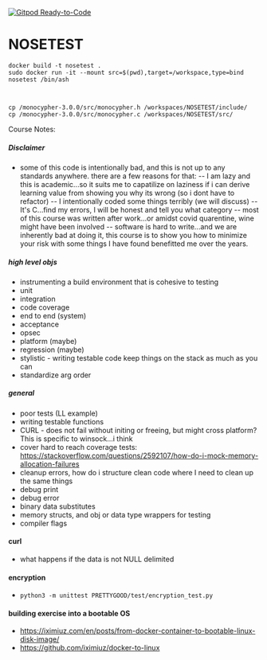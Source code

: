 [![Gitpod Ready-to-Code](https://img.shields.io/badge/Gitpod-Ready--to--Code-blue?logo=gitpod)](https://gitpod.io/#https://github.com/hortinstein/NOSETEST) 

# NOSETEST

```
docker build -t nosetest .
sudo docker run -it --mount src=$(pwd),target=/workspace,type=bind nosetest /bin/ash



cp /monocypher-3.0.0/src/monocypher.h /workspaces/NOSETEST/include/
cp /monocypher-3.0.0/src/monocypher.c /workspaces/NOSETEST/src/

```

Course Notes:

##### Disclaimer
- some of this code is intentionally bad, and this is not up to any standards anywhere.  there are a few reasons for that:
-- I am lazy and this is academic...so it suits me to capatilize on laziness if i can derive learning value from showing you why its wrong (so i dont have to refactor)
-- I intentionally coded some things terribly (we will discuss)
-- It's C...find my errors, I will be honest and tell you what category
-- most of this course was written after work...or amidst covid quarentine, wine might have been involved
-- software is hard to write...and we are inherently bad at doing it, this course is to show you how to minimize your risk with some things I have found benefitted me over the years.  

##### high level objs
- instrumenting a build environment that is cohesive to testing
- unit
- integration
- code coverage
- end to end (system)
- acceptance
- opsec
- platform (maybe)
- regression (maybe)
- stylistic - writing testable code keep things on the stack as much as you can
- standardize arg order
##### general 
- poor tests (LL example)
- writing testable functions
- CURL - does not fail without initing or freeing, but might cross platform?  This is specific to winsock...i think
- cover hard to reach coverage tests: https://stackoverflow.com/questions/2592107/how-do-i-mock-memory-allocation-failures
- cleanup errors, how do i structure clean code where I need to clean up the same things
- debug print 
- debug error
- binary data substitutes
- memory structs, and obj or data type wrappers for testing
- compiler flags
#### curl
- what happens if the data is not NULL delimited



#### encryption
- ```python3 -m unittest PRETTYGOOD/test/encryption_test.py```

#### building exercise into a bootable OS
- https://iximiuz.com/en/posts/from-docker-container-to-bootable-linux-disk-image/
- https://github.com/iximiuz/docker-to-linux
